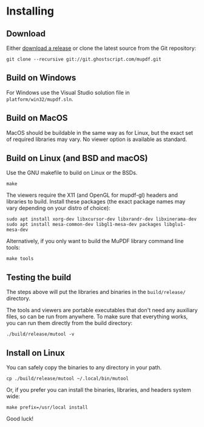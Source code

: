 # Installing

## Download

Either [download a release](https://mupdf.com/releases) or clone the latest
source from the Git repository:

	git clone --recursive git://git.ghostscript.com/mupdf.git

## Build on Windows

For Windows use the Visual Studio solution file in `platform/win32/mupdf.sln`.

## Build on MacOS

MacOS should be buildable in the same way as for Linux, but the exact set of
required libraries may vary. No viewer option is available as standard.

## Build on Linux (and BSD and macOS)

Use the GNU makefile to build on Linux or the BSDs.

	make

The viewers require the X11 (and OpenGL for mupdf-gl) headers and libraries to build.
Install these packages (the exact package names may vary depending on your distro of choice):

	sudo apt install xorg-dev libxcursor-dev libxrandr-dev libxinerama-dev
	sudo apt install mesa-common-dev libgl1-mesa-dev packages libglu1-mesa-dev

Alternatively, if you only want to build the MuPDF library command line tools:

	make tools

## Testing the build

The steps above will put the libraries and binaries in the `build/release/` directory.

The tools and viewers are portable executables that don't need any auxiliary
files, so can be run from anywhere. To make sure that everything works, you can
run them directly from the build directory:

	./build/release/mutool -v

## Install on Linux

You can safely copy the binaries to any directory in your path.

	cp ./build/release/mutool ~/.local/bin/mutool

Or, if you prefer you can install the binaries, libraries, and headers system wide:

	make prefix=/usr/local install

Good luck!

